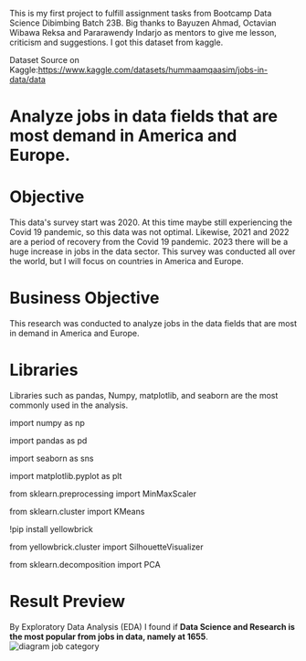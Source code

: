 This is my first project to fulfill assignment tasks from Bootcamp Data Science Dibimbing Batch 23B. Big thanks to Bayuzen Ahmad, Octavian Wibawa Reksa and Pararawendy Indarjo as mentors to give me lesson, criticism and suggestions. I got this dataset from kaggle.

Dataset Source on Kaggle:https://www.kaggle.com/datasets/hummaamqaasim/jobs-in-data/data

# **Analyze jobs in data fields that are most demand in America and Europe.**

# **Objective**
This data's survey start was 2020. At this time maybe still experiencing the Covid 19 pandemic, so this data was not optimal. Likewise, 2021 and 2022 are a period of recovery from the Covid 19 pandemic. 2023 there will be a huge increase in jobs in the data sector. This survey was conducted all over the world, but I will focus on countries in America and Europe.

# **Business Objective**
This research was conducted to analyze jobs in the data fields that are most in demand in America and Europe.

# **Libraries**

Libraries such as pandas, Numpy, matplotlib, and seaborn are the most commonly used in the analysis. 

import numpy as np 

import pandas as pd

import seaborn as sns

import matplotlib.pyplot as plt

from sklearn.preprocessing import MinMaxScaler

from sklearn.cluster import KMeans

!pip install yellowbrick

from yellowbrick.cluster import SilhouetteVisualizer

from sklearn.decomposition import PCA

# **Result Preview**
By Exploratory Data Analysis (EDA) I found if **Data Science and Research is the most popular from jobs in data, namely at 1655**.
![diagram job category](https://github.com/anasthasiasuci88/First-Final-Project/assets/153068090/00f8a425-3375-4a0b-a2dc-0f5919177ed5)
